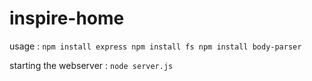 # inspire-home

usage :
``npm install express
npm install fs
npm install body-parser``

starting the webserver : 
`node server.js`